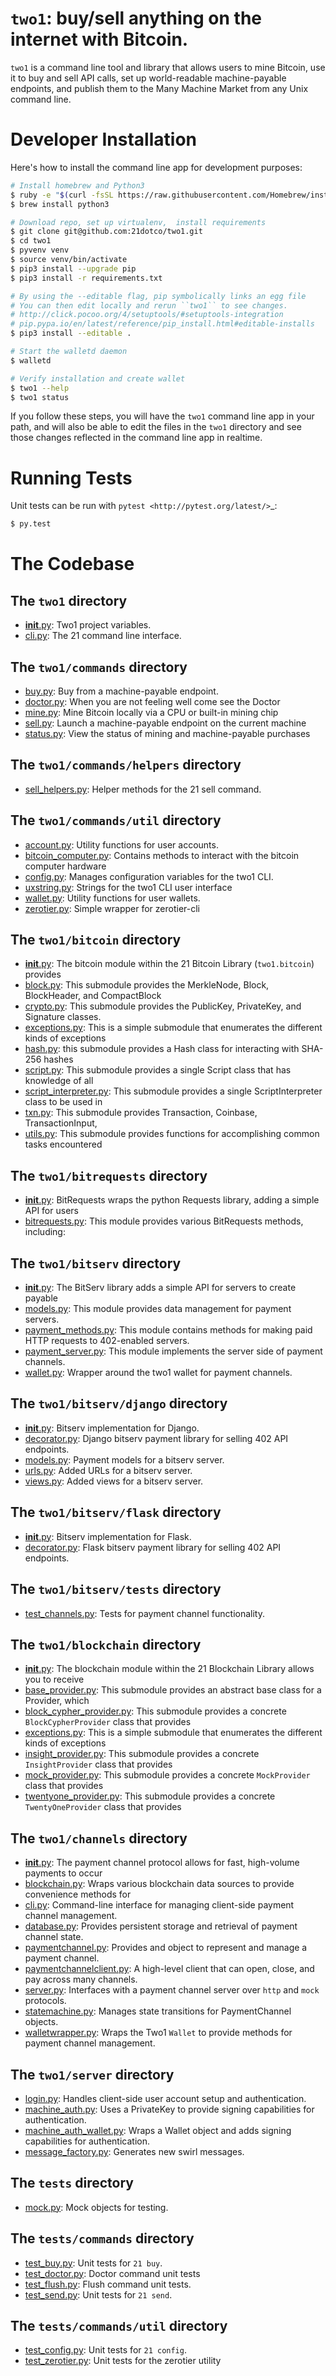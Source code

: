 <!--- Do not edit this file directly!
This file was dynamically generated from README.md.template.
Edit that and then run python3 generate_readme.py -->

# `two1`: buy/sell anything on the internet with Bitcoin.

`two1` is a command line tool and library that allows users to mine
Bitcoin, use it to buy and sell API calls, set up world-readable
machine-payable endpoints, and publish them to the Many Machine Market
from any Unix command line.

# Developer Installation

Here's how to install the command line app for development purposes:

```bash
# Install homebrew and Python3
$ ruby -e "$(curl -fsSL https://raw.githubusercontent.com/Homebrew/install/master/install)"
$ brew install python3

# Download repo, set up virtualenv,  install requirements
$ git clone git@github.com:21dotco/two1.git
$ cd two1
$ pyvenv venv
$ source venv/bin/activate
$ pip3 install --upgrade pip
$ pip3 install -r requirements.txt

# By using the --editable flag, pip symbolically links an egg file
# You can then edit locally and rerun ``two1`` to see changes.
# http://click.pocoo.org/4/setuptools/#setuptools-integration
# pip.pypa.io/en/latest/reference/pip_install.html#editable-installs
$ pip3 install --editable .

# Start the walletd daemon
$ walletd

# Verify installation and create wallet
$ two1 --help
$ two1 status
```

If you follow these steps, you will have the ``two1`` command line app in your
path, and will also be able to edit the files in the ``two1`` directory and see
those changes reflected in the command line app in realtime.

# Running Tests

Unit tests can be run with `pytest <http://pytest.org/latest/>`_:

```bash
$ py.test
```

# The Codebase
## The `two1` directory
 - [__init__.py](two1/__init__.py): Two1 project variables.
 - [cli.py](two1/cli.py): The 21 command line interface.

## The `two1/commands` directory
 - [buy.py](two1/commands/buy.py): Buy from a machine-payable endpoint.
 - [doctor.py](two1/commands/doctor.py): When you are not feeling well come see the Doctor
 - [mine.py](two1/commands/mine.py): Mine Bitcoin locally via a CPU or built-in mining chip
 - [sell.py](two1/commands/sell.py): Launch a machine-payable endpoint on the current machine
 - [status.py](two1/commands/status.py): View the status of mining and machine-payable purchases

## The `two1/commands/helpers` directory
 - [sell_helpers.py](two1/commands/helpers/sell_helpers.py): Helper methods for the 21 sell command.

## The `two1/commands/util` directory
 - [account.py](two1/commands/util/account.py): Utility functions for user accounts.
 - [bitcoin_computer.py](two1/commands/util/bitcoin_computer.py): Contains methods to interact with the bitcoin computer hardware
 - [config.py](two1/commands/util/config.py): Manages configuration variables for the two1 CLI.
 - [uxstring.py](two1/commands/util/uxstring.py): Strings for the two1 CLI user interface
 - [wallet.py](two1/commands/util/wallet.py): Utility functions for user wallets.
 - [zerotier.py](two1/commands/util/zerotier.py): Simple wrapper for zerotier-cli

## The `two1/bitcoin` directory
 - [__init__.py](two1/bitcoin/__init__.py): The bitcoin module within the 21 Bitcoin Library (``two1.bitcoin``) provides
 - [block.py](two1/bitcoin/block.py): This submodule provides the MerkleNode, Block, BlockHeader, and CompactBlock
 - [crypto.py](two1/bitcoin/crypto.py): This submodule provides the PublicKey, PrivateKey, and Signature classes.
 - [exceptions.py](two1/bitcoin/exceptions.py): This is a simple submodule that enumerates the different kinds of exceptions
 - [hash.py](two1/bitcoin/hash.py): this submodule provides a Hash class for interacting with SHA-256 hashes
 - [script.py](two1/bitcoin/script.py): This submodule provides a single Script class that has knowledge of all
 - [script_interpreter.py](two1/bitcoin/script_interpreter.py): This submodule provides a single ScriptInterpreter class to be used in
 - [txn.py](two1/bitcoin/txn.py): This submodule provides Transaction, Coinbase, TransactionInput,
 - [utils.py](two1/bitcoin/utils.py): This submodule provides functions for accomplishing common tasks encountered

## The `two1/bitrequests` directory
 - [__init__.py](two1/bitrequests/__init__.py): BitRequests wraps the python Requests library, adding a simple API for users
 - [bitrequests.py](two1/bitrequests/bitrequests.py): This module provides various BitRequests methods, including:

## The `two1/bitserv` directory
 - [__init__.py](two1/bitserv/__init__.py): The BitServ library adds a simple API for servers to create payable
 - [models.py](two1/bitserv/models.py): This module provides data management for payment servers.
 - [payment_methods.py](two1/bitserv/payment_methods.py): This module contains methods for making paid HTTP requests to 402-enabled servers.
 - [payment_server.py](two1/bitserv/payment_server.py): This module implements the server side of payment channels.
 - [wallet.py](two1/bitserv/wallet.py): Wrapper around the two1 wallet for payment channels.

## The `two1/bitserv/django` directory
 - [__init__.py](two1/bitserv/django/__init__.py): Bitserv implementation for Django.
 - [decorator.py](two1/bitserv/django/decorator.py): Django bitserv payment library for selling 402 API endpoints.
 - [models.py](two1/bitserv/django/models.py): Payment models for a bitserv server.
 - [urls.py](two1/bitserv/django/urls.py): Added URLs for a bitserv server.
 - [views.py](two1/bitserv/django/views.py): Added views for a bitserv server.

## The `two1/bitserv/flask` directory
 - [__init__.py](two1/bitserv/flask/__init__.py): Bitserv implementation for Flask.
 - [decorator.py](two1/bitserv/flask/decorator.py): Flask bitserv payment library for selling 402 API endpoints.

## The `two1/bitserv/tests` directory
 - [test_channels.py](two1/bitserv/tests/test_channels.py): Tests for payment channel functionality.

## The `two1/blockchain` directory
 - [__init__.py](two1/blockchain/__init__.py): The blockchain module within the 21 Blockchain Library allows you to receive
 - [base_provider.py](two1/blockchain/base_provider.py): This submodule provides an abstract base class for a Provider, which
 - [block_cypher_provider.py](two1/blockchain/block_cypher_provider.py): This submodule provides a concrete `BlockCypherProvider` class that provides
 - [exceptions.py](two1/blockchain/exceptions.py): This is a simple submodule that enumerates the different kinds of exceptions
 - [insight_provider.py](two1/blockchain/insight_provider.py): This submodule provides a concrete `InsightProvider` class that provides
 - [mock_provider.py](two1/blockchain/mock_provider.py): This submodule provides a concrete `MockProvider` class that provides
 - [twentyone_provider.py](two1/blockchain/twentyone_provider.py): This submodule provides a concrete `TwentyOneProvider` class that provides

## The `two1/channels` directory
 - [__init__.py](two1/channels/__init__.py): The payment channel protocol allows for fast, high-volume payments to occur
 - [blockchain.py](two1/channels/blockchain.py): Wraps various blockchain data sources to provide convenience methods for
 - [cli.py](two1/channels/cli.py): Command-line interface for managing client-side payment channel management.
 - [database.py](two1/channels/database.py): Provides persistent storage and retrieval of payment channel state.
 - [paymentchannel.py](two1/channels/paymentchannel.py): Provides and object to represent and manage a payment channel.
 - [paymentchannelclient.py](two1/channels/paymentchannelclient.py): A high-level client that can open, close, and pay across many channels.
 - [server.py](two1/channels/server.py): Interfaces with a payment channel server over `http` and `mock` protocols.
 - [statemachine.py](two1/channels/statemachine.py): Manages state transitions for PaymentChannel objects.
 - [walletwrapper.py](two1/channels/walletwrapper.py): Wraps the Two1 `Wallet` to provide methods for payment channel management.

## The `two1/server` directory
 - [login.py](two1/server/login.py): Handles client-side user account setup and authentication.
 - [machine_auth.py](two1/server/machine_auth.py): Uses a PrivateKey to provide signing capabilities for authentication.
 - [machine_auth_wallet.py](two1/server/machine_auth_wallet.py): Wraps a Wallet object and adds signing capabilities for authentication.
 - [message_factory.py](two1/server/message_factory.py): Generates new swirl messages.

## The `tests` directory
 - [mock.py](tests/mock.py): Mock objects for testing.

## The `tests/commands` directory
 - [test_buy.py](tests/commands/test_buy.py): Unit tests for `21 buy`.
 - [test_doctor.py](tests/commands/test_doctor.py): Doctor command unit tests
 - [test_flush.py](tests/commands/test_flush.py): Flush command unit tests.
 - [test_send.py](tests/commands/test_send.py): Unit tests for `21 send`.

## The `tests/commands/util` directory
 - [test_config.py](tests/commands/util/test_config.py): Unit tests for `21 config`.
 - [test_zerotier.py](tests/commands/util/test_zerotier.py): Unit tests for the zerotier utility

